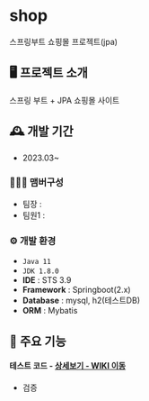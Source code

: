 # shop
스프링부트 쇼핑몰 프로젝트(jpa)

## 🖥️ 프로젝트 소개
스프링 부트 + JPA 쇼핑몰 사이트
<br>

## 🕰️ 개발 기간
* 2023.03~

### 🧑‍🤝‍🧑 맴버구성
 - 팀장  : 
 - 팀원1 : 

### ⚙️ 개발 환경
- `Java 11`
- `JDK 1.8.0`
- **IDE** : STS 3.9
- **Framework** : Springboot(2.x)
- **Database** : mysql, h2(테스트DB)
- **ORM** : Mybatis

## 📌 주요 기능
#### 테스트 코드 - <a href="https://github.com/adbackend/shop/blob/main/src/test/java/com/shop/repository/ItemRepositoryTest.java" >상세보기 - WIKI 이동</a>
- 검증
